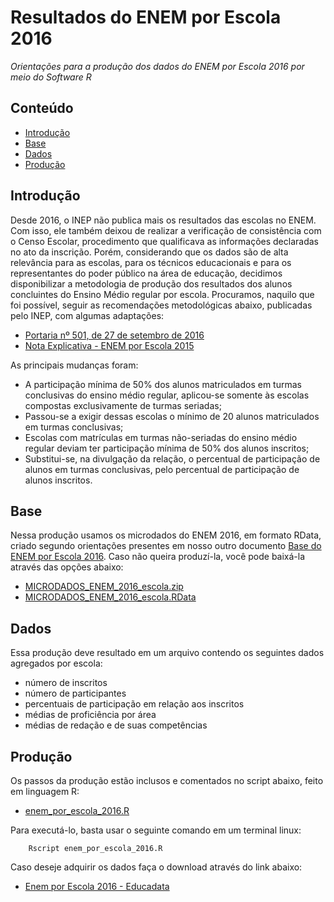 Resultados do ENEM por Escola 2016
========

_Orientações para a produção dos dados do ENEM por Escola 2016 por meio do Software R_

## Conteúdo

- [Introdução](#introdução)
- [Base](#base)
- [Dados](#dados)
- [Produção](#produção)

## Introdução

Desde 2016, o INEP não publica mais os resultados das escolas no ENEM. Com isso, ele também deixou de realizar a verificação de consistência com o Censo Escolar, procedimento que qualificava as informações declaradas no ato da inscrição. Porém, considerando que os dados são de alta relevância para as escolas, para os técnicos educacionais e para os representantes do poder público na área de educação, decidimos disponibilizar a metodologia de produção dos resultados dos alunos concluintes do Ensino Médio regular por escola. Procuramos, naquilo que foi possível, seguir as recomendações metodológicas abaixo, publicadas pelo INEP, com algumas adaptações:

- <a href="http://download.inep.gov.br/educacao_basica/enem/legislacao/2016/portaria_n501_27092016_enem_por_escola_2015.pdf">Portaria nº 501, de 27 de setembro de 2016 </a>
- <a href="http://download.inep.gov.br/educacao_basica/enem/nota_tecnica/2015/nota_explicativa_enem2015_por_escola.pdf">Nota Explicativa - ENEM por Escola 2015</a>

As principais mudanças foram:

- A participação mínima de 50% dos alunos matriculados em turmas conclusivas do ensino médio regular, aplicou-se somente às escolas compostas exclusivamente de turmas seriadas;
- Passou-se a exigir dessas escolas o mínimo de 20 alunos matriculados em turmas conclusivas;
- Escolas com matrículas em turmas não-seriadas do ensino médio regular deviam ter participação mínima de 50% dos alunos inscritos;
- Substitui-se, na divulgação da relação, o percentual de participação de alunos em turmas conclusivas, pelo percentual de participação de alunos inscritos.

## Base

Nessa produção usamos os microdados do ENEM 2016, em formato RData, criado segundo orientações presentes em nosso outro documento <a href="https://github.com/professorvirtual/educadata/tree/master/bases/enem/2016">Base do ENEM por Escola 2016</a>. Caso não queira produzí-la, você pode baixá-la através das opções abaixo:
- <a href="https://educadata.com.br/download/microdados-do-enem-2016-enem-por-escola-base-em-csv/">MICRODADOS_ENEM_2016_escola.zip</a>
- <a href="https://educadata.com.br/download/microdados-do-enem-2016-enem-por-escola-base-em-rdata/">MICRODADOS_ENEM_2016_escola.RData</a>

## Dados

Essa produção deve resultado em um arquivo contendo os seguintes dados agregados por escola:
- número de inscritos
- número de participantes
- percentuais de participação em relação aos inscritos
- médias de proficiência por área
- médias de redação e de suas competências

## Produção

Os passos da produção estão inclusos e comentados no script abaixo, feito em linguagem R:
- <a href="https://github.com/professorvirtual/educadata/blob/master/dados/enem/2016/enem_por_escola_2016.R">enem_por_escola_2016.R</a>

Para executá-lo, basta usar o seguinte comando em um terminal linux:

        Rscript enem_por_escola_2016.R

Caso deseje adquirir os dados faça o download através do link abaixo:

- <a href="http://educadata.org/download/enem-por-escola-2016-educadata/">Enem por Escola 2016 - Educadata</a>

